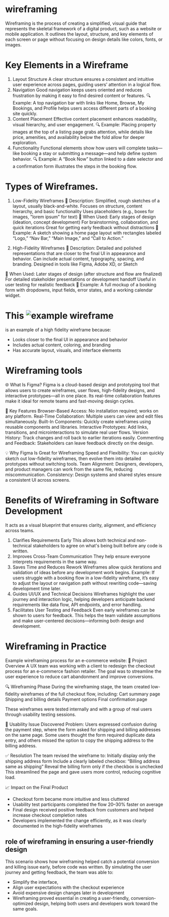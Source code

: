 # wireframing
Wireframing is the process of creating a simplified, visual guide that represents the skeletal framework of a digital product, such as a website or mobile application. It outlines the layout, structure, and key elements of each screen or page without focusing on design details like colors, fonts, or images.

# Key Elements in a Wireframe
1. Layout Structure
A clear structure ensures a consistent and intuitive user experience across pages, guiding users’ attention in a logical flow.
2. Navigation
Good navigation keeps users oriented and reduces frustration by making it easy to find desired content or features.
🔍 Example:
A top navigation bar with links like Home, Browse, My Bookings, and Profile helps users access different parts of a booking site quickly.
3. Content Placement
Effective content placement enhances readability, visual hierarchy, and user engagement.
🔍 Example:
Placing property images at the top of a listing page grabs attention, while details like price, amenities, and availability below the fold allow for deeper exploration.
4. Functionality
Functional elements show how users will complete tasks—like booking a stay or submitting a message—and help define system behavior.
🔍 Example:
A “Book Now” button linked to a date selector and a confirmation form illustrates the steps in the booking flow.

# Types of Wireframes.

1. Low-Fidelity Wireframes
🎯 Description:
Simplified, rough sketches of a layout, usually black-and-white. Focuses on structure, content hierarchy, and basic functionality
Uses placeholders (e.g., boxes for images, "lorem ipsum" for text)
📆 When Used:
  Early stages of design (ideation, concept development)
  For brainstorming, collaboration, and quick iterations
  Great for getting early feedback without distractions
🧪 Example:
A sketch showing a home page layout with rectangles labeled “Logo,” “Nav Bar,” “Main Image,” and “Call to Action.”

2. High-Fidelity Wireframes
🎯 Description:
Detailed and polished representations that are closer to the final UI in appearance and behavior.
Can include actual content, typography, spacing, and branding.
Designed in tools like Figma, Adobe XD, or Sketch

📆 When Used:
  Later stages of design (after structure and flow are finalized)
  For detailed stakeholder presentations or development handoff
  Useful in user testing for realistic feedback
🧪 Example:
A full mockup of a booking form with dropdowns, input fields, error states, and a working calendar widget.

# This ![example wireframe](https://www.figma.com/design/E2BRqdPcKkrnX6hLGPto8Z/Project-Airbnb?node-id=1-2&p=f)
is an example of a high fidelity wireframe because: 
 - Looks closer to the final UI in appearance and behavior
 - Includes actual content, coloring, and branding
 - Has accurate layout, visuals, and interface elements

# Wireframing tools
🌐 What Is Figma?
Figma is a cloud-based design and prototyping tool that allows users to create wireframes, user flows, high-fidelity designs, and interactive prototypes—all in one place. Its real-time collaboration features make it ideal for remote teams and fast-moving design cycles.

🔧 Key Features
Browser-Based Access: No installation required; works on any platform.
Real-Time Collaboration: Multiple users can view and edit files simultaneously.
Built-In Components: Quickly create wireframes using reusable components and libraries.
Interactive Prototypes: Add links, transitions, and microinteractions to simulate real user flows.
Version History: Track changes and roll back to earlier iterations easily.
Commenting and Feedback: Stakeholders can leave feedback directly on the design.

💡 Why Figma Is Great for Wireframing
Speed and Flexibility: You can quickly sketch out low-fidelity wireframes, then evolve them into detailed prototypes without switching tools.
Team Alignment: Designers, developers, and product managers can work from the same file, reducing miscommunication.
Consistency: Design systems and shared styles ensure a consistent UI across screens.

#  Benefits of Wireframing in Software Development 
It acts as a visual blueprint that ensures clarity, alignment, and efficiency across teams.

1. Clarifies Requirements Early
This allows both technical and non-technical stakeholders to agree on what's being built before any code is written.
2. Improves Cross-Team Communication
They help ensure everyone interprets requirements in the same way.
3. Saves Time and Reduces Rework
 Wireframes allow quick iterations and validation of ideas before any development work begins.
Example:
If users struggle with a booking flow in a low-fidelity wireframe, it’s easy to adjust the layout or navigation path without rewriting code—saving development time later.
4. Guides UI/UX and Technical Decisions
Wireframes highlight the user journey and interaction logic, helping developers anticipate backend requirements like data flow, API endpoints, and error handling.
5. Facilitates User Testing and Feedback
Even early wireframes can be shown to users for feedback. This helps the team validate assumptions and make user-centered decisions—informing both design and development.

# Wireframing in Practice 
Example wireframing process for an e-commerce website:
🎯 Project Overview
A UX team was working with a client to redesign the checkout process for an e-commerce fashion retailer. The goal was to streamline the user experience to reduce cart abandonment and improve conversions.

🔍 Wireframing Phase
During the wireframing stage, the team created low-fidelity wireframes of the full checkout flow, including:
  Cart summary page
  Shipping and billing details
  Payment options
  Final confirmation page

These wireframes were tested internally and with a group of real users through usability testing sessions.

🚩 Usability Issue Discovered
Problem:
Users expressed confusion during the payment step, where the form asked for shipping and billing addresses on the same page.
Some users thought the form required duplicate data entry, and others missed the option to copy the shipping address to the billing address.

✅ Resolution
The team revised the wireframe to:
  Initially display only the shipping address form
  Include a clearly labeled checkbox: “Billing address same as shipping”
  Reveal the billing form only if the checkbox is unchecked
  This streamlined the page and gave users more control, reducing cognitive load.

📈 Impact on the Final Product
- Checkout form became more intuitive and less cluttered
- Usability test participants completed the flow 20–30% faster on average
- Final design received positive feedback from customers and helped increase checkout completion rates
- Developers implemented the change efficiently, as it was clearly documented in the high-fidelity wireframes

## role of wireframing in ensuring a user-friendly design
This scenario shows how wireframing helped catch a potential conversion and killing issue early, before code was written.
By simulating the user journey and getting feedback, the team was able to:
- Simplify the interface,
- Align user expectations with the checkout experience
- Avoid expensive design changes later in development
- Wireframing proved essential in creating a user-friendly, conversion-optimized design, helping both users and developers work toward the same goals.



